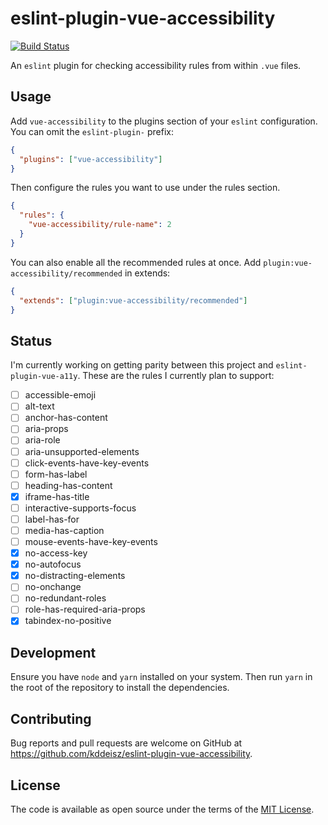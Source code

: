 # eslint-plugin-vue-accessibility

[![Build Status](https://github.com/kddeisz/eslint-plugin-vue-accessibility/workflows/Main/badge.svg)](https://github.com/kddeisz/eslint-plugin-vue-accessibility/actions)

An `eslint` plugin for checking accessibility rules from within `.vue` files.

## Usage

Add `vue-accessibility` to the plugins section of your `eslint` configuration. You can omit the `eslint-plugin-` prefix:

```json
{
  "plugins": ["vue-accessibility"]
}
```

Then configure the rules you want to use under the rules section.

```json
{
  "rules": {
    "vue-accessibility/rule-name": 2
  }
}
```

You can also enable all the recommended rules at once. Add `plugin:vue-accessibility/recommended` in extends:

```json
{
  "extends": ["plugin:vue-accessibility/recommended"]
}
```

## Status

I'm currently working on getting parity between this project and `eslint-plugin-vue-a11y`. These are the rules I currently plan to support:

- [ ] accessible-emoji
- [ ] alt-text
- [ ] anchor-has-content
- [ ] aria-props
- [ ] aria-role
- [ ] aria-unsupported-elements
- [ ] click-events-have-key-events
- [ ] form-has-label
- [ ] heading-has-content
- [x] iframe-has-title
- [ ] interactive-supports-focus
- [ ] label-has-for
- [ ] media-has-caption
- [ ] mouse-events-have-key-events
- [x] no-access-key
- [x] no-autofocus
- [x] no-distracting-elements
- [ ] no-onchange
- [ ] no-redundant-roles
- [ ] role-has-required-aria-props
- [x] tabindex-no-positive

## Development

Ensure you have `node` and `yarn` installed on your system. Then run `yarn` in the root of the repository to install the dependencies.

## Contributing

Bug reports and pull requests are welcome on GitHub at https://github.com/kddeisz/eslint-plugin-vue-accessibility.

## License

The code is available as open source under the terms of the [MIT License](https://opensource.org/licenses/MIT).
